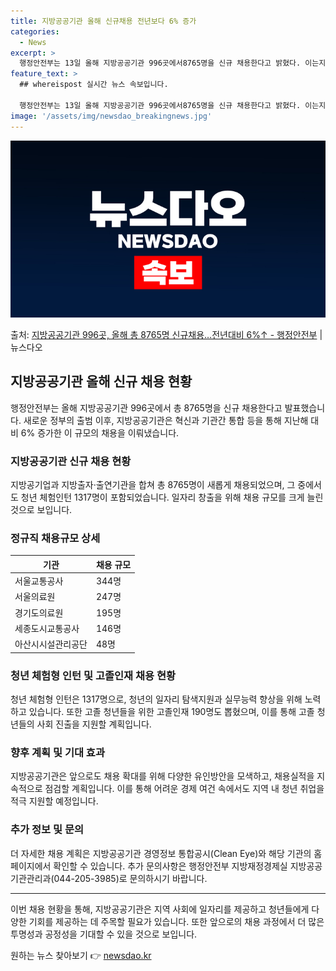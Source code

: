 ```yaml
---
title: 지방공공기관 올해 신규채용 전년보다 6% 증가
categories:
  - News
excerpt: >
  행정안전부는 13일 올해 지방공공기관 996곳에서8765명을 신규 채용한다고 밝혔다. 이는지난해에 비해 6%…
feature_text: >
  ## whereispost 실시간 뉴스 속보입니다.

  행정안전부는 13일 올해 지방공공기관 996곳에서8765명을 신규 채용한다고 밝혔다. 이는지난해에 비해 6%…
image: '/assets/img/newsdao_breakingnews.jpg'
---
```


![뉴스다오 속보](/assets/img/newsdao_breakingnews.jpg)

<p>출처: <a href="https://newsdao.kr/3143" rel="dofollow">지방공공기관 996곳, 올해 총 8765명 신규채용…전년대비 6%↑ - 행정안전부</a> | 뉴스다오</p>

<h2 data-ke-size="size26">지방공공기관 올해 신규 채용 현황</h2>

<p data-ke-size="size16">행정안전부는 올해 지방공공기관 996곳에서 총 8765명을 신규 채용한다고 발표했습니다. 새로운 정부의 출범 이후, 지방공공기관은 혁신과 기관간 통합 등을 통해 지난해 대비 6% 증가한 이 규모의 채용을 이뤄냈습니다.</p>

<h3><b>지방공공기관 신규 채용 현황</b></h3>
<p data-ke-size="size16">지방공기업과 지방출자·출연기관을 합쳐 총 8765명이 새롭게 채용되었으며, 그 중에서도 청년 체험인턴 1317명이 포함되었습니다. 일자리 창출을 위해 채용 규모를 크게 늘린 것으로 보입니다.</p>

<h3><b>정규직 채용규모 상세</b></h3>

<table>
	<thead>
		<tr>
			<th>기관</th>
			<th>채용 규모</th>
		</tr>
	</thead>
	<tbody>
		<tr>
			<td>서울교통공사</td>
			<td>344명</td>
		</tr>
		<tr>
			<td>서울의료원</td>
			<td>247명</td>
		</tr>
		<tr>
			<td>경기도의료원</td>
			<td>195명</td>
		</tr>
		<tr>
			<td>세종도시교통공사</td>
			<td>146명</td>
		</tr>
		<tr>
			<td>아산시시설관리공단</td>
			<td>48명</td>
		</tr>
	</tbody>
</table>

<h3><b>청년 체험형 인턴 및 고졸인재 채용 현황</b></h3>
<p data-ke-size="size16">청년 체험형 인턴은 1317명으로, 청년의 일자리 탐색지원과 실무능력 향상을 위해 노력하고 있습니다. 또한 고졸 청년들을 위한 고졸인재 190명도 뽑혔으며, 이를 통해 고졸 청년들의 사회 진출을 지원할 계획입니다.</p>

<h3><b>향후 계획 및 기대 효과</b></h3>
<p data-ke-size="size16">지방공공기관은 앞으로도 채용 확대를 위해 다양한 유인방안을 모색하고, 채용실적을 지속적으로 점검할 계획입니다. 이를 통해 어려운 경제 여건 속에서도 지역 내 청년 취업을 적극 지원할 예정입니다.</p>

<h3><b>추가 정보 및 문의</b></h3>
<p data-ke-size="size16">더 자세한 채용 계획은 지방공공기관 경영정보 통합공시(Clean Eye)와 해당 기관의 홈페이지에서 확인할 수 있습니다. 추가 문의사항은 행정안전부 지방재정경제실 지방공공기관관리과(044-205-3985)로 문의하시기 바랍니다.</p>

<hr data-ke-size="size16">

<p data-ke-size="size16">이번 채용 현황을 통해, 지방공공기관은 지역 사회에 일자리를 제공하고 청년들에게 다양한 기회를 제공하는 데 주목할 필요가 있습니다. 또한 앞으로의 채용 과정에서 더 많은 투명성과 공정성을 기대할 수 있을 것으로 보입니다.</p> 

원하는 뉴스 찾아보기 👉 <a href="https://newsdao.kr" rel="dofollow">newsdao.kr</a>


